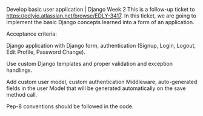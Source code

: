 Develop basic user application | Django Week 2
This is a follow-up ticket to https://edlyio.atlassian.net/browse/EDLY-3417. In this ticket, we are going to implement the basic Django concepts learned into a form of an application.

Acceptance criteria:

Django application with Django form, authentication (Signup, Login, Logout, Edit Profile, Password Change).

Use custom Django templates and proper validation and exception handlings.

Add custom user model, custom authentication Middleware, auto-generated fields in the user Model that will be generated automatically on the save method call.

Pep-8 conventions should be followed in the code.
